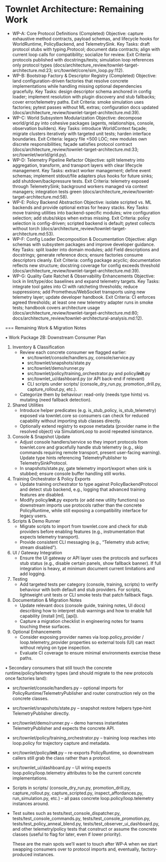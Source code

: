 # Townlet Architecture: Remaining Work

- WP-A: Core Protocol Definitions (Completed)
    Objective: capture exhaustive method contracts, payload schemas, and lifecycle hooks for WorldRuntime, PolicyBackend, and TelemetrySink.
    Key Tasks: draft protocol stubs with typing.Protocol; document data contracts; align with current loop calls for compatibility; socialize for review.
    Exit Criteria: protocols published with docstrings/tests; simulation loop references only protocol types (docs/architecture_review/townlet-target-architecture.md:23; src/townlet/core/sim_loop.py:112).
- WP-B: Bootstrap Factory & Descriptor Registry (Completed)
    Objective: land configuration-driven factories that resolve concrete implementations while handling missing optional dependencies gracefully.
    Key Tasks: design descriptor schema anchored in config loader; implement resolution with plugin discovery and stub fallbacks; cover error/telemetry paths.
    Exit Criteria: smoke simulation uses factories; pytest passes without ML extras; configuration docs updated (docs/architecture_review/townlet-target-architecture.md:39).
- WP-C: World Subsystem Modularization
    Objective: decompose world/grid.py into cohesive packages (agents, relationships, console, observation builders).
    Key Tasks: introduce WorldContext façade; migrate clusters iteratively with targeted unit tests; harden interface boundaries.
    Exit Criteria: legacy file <500 LOC; new modules own discrete responsibilities; façade satisfies protocol contract (docs/architecture_review/townlet-target-architecture.md:33; src/townlet/world/grid.py).
- WP-D: Telemetry Pipeline Refactor
    Objective: split telemetry into aggregation, transform, and transport layers with clear lifecycle management.
    Key Tasks: extract worker management; define event schemas; implement stdout/file adapters plus hooks for future sinks; add shutdown/backpressure tests.
    Exit Criteria: telemetry exposed through TelemetrySink; background workers managed via context managers; integration tests green (docs/architecture_review/townlet-target-architecture.md:58).
- WP-E: Policy Backend Abstraction
    Objective: isolate scripted vs. ML backends and provide optional extras for heavy stacks.
    Key Tasks: move training utilities into backend-specific modules; wire configuration selection; add stubs/skips when extras missing.
    Exit Criteria: policy selection is config-driven; scripted backend is default; pytest collects without torch (docs/architecture_review/townlet-target-architecture.md:53).
- WP-F: Config Loader Decomposition & Documentation
    Objective: align schemas with subsystem packages and improve developer guidance.
    Key Tasks: split loader into domain modules; add Field descriptions and docstrings; generate reference docs; ensure factories consume descriptors cleanly.
    Exit Criteria: config package acyclic; documentation reflects new structure; docstring coverage for config exceeds threshold (docs/architecture_review/townlet-target-architecture.md:39).
- WP-G: Quality Gate Ratchet & Observability Enhancements
    Objective: lock in lint/type/doc baselines and expand telemetry targets.
    Key Tasks: integrate tool gates into CI with ratcheting thresholds; reduce suppressions; add Prometheus/WebSocket transports using new telemetry layer; update developer handbook.
    Exit Criteria: CI enforces agreed thresholds; at least one new telemetry adapter runs in smoke tests; handbook covers architecture usage (docs/architecture_review/townlet-target-architecture.md:80; docs/architecture_review/townlet-architectural-analysis.md:12).

=== Remaining Work & Migration Notes

• Work Package 2B: Downstream Consumer Plan

  1. Inventory & Classification
      - Review each concrete consumer we flagged earlier:
          - src/townlet/console/handlers.py, console/service.py
          - src/townlet/snapshots/state.py
          - src/townlet/demo/runner.py
          - src/townlet/policy/training_orchestrator.py and policy/__init__.py
          - src/townlet_ui/dashboard.py (or API back-end if relevant)
          - CLI scripts under scripts/ (console_dry_run.py, promotion_drill.py, capture_rollout.py, etc.).
      - Categorize them by behaviour: read-only (needs type hints) vs. mutating (need fallback detection).
  2. Shared Utilities
      - Introduce helper predicates (e.g. is_stub_policy, is_stub_telemetry) exposed via townlet.core so consumers can check for reduced capability without importing stub classes directly.
      - Optionally extend registry to expose metadata (provider name in the resolved object) via SimulationLoop to avoid repeated isinstance.
  3. Console & Snapshot Update
      - Adjust console handlers/service so they import protocols from townlet.core and gracefully handle stub telemetry (e.g., skip commands requiring remote transport, present user-facing warning). Update type hints referencing TelemetryPublisher to
        TelemetrySinkProtocol.
      - In snapshots/state.py, gate telemetry import/export when sink is stubbed; ensure console buffer handling still works.
  4. Training Orchestrator & Policy Exports
      - Update training orchestrator to type against PolicyBackendProtocol and detect stub backend, e.g., logging that advanced training features are disabled.
      - Modify policy/__init__.py exports (or add new utility functions) so downstream imports use protocols rather than the concrete PolicyRuntime, while still exposing a compatibility interface for legacy users.
  5. Scripts & Demo Runner
      - Migrate scripts to import from townlet.core and check for stub providers before enabling features (e.g., instrumentation that expects telemetry transport).
      - Provide consistent CLI messaging (e.g., “Telemetry stub active; stream disabled”).
  6. UI / Gateway Integration
      - Ensure the UI gateway or API layer uses the protocols and surfaces stub status (e.g., disable certain panels, show fallback banner). If full integration is heavy, at minimum document current limitations and add logging.
  7. Testing
      - Add targeted tests per category (console, training, scripts) to verify behaviour with both default and stub providers. For scripts, lightweight unit tests or CLI smoke tests that patch fallback flags.
  8. Documentation & Migration Notes
      - Update relevant docs (console guide, training notes, UI docs) describing how to interpret stub warnings and how to enable full capability (install [ml], [api]).
      - Capture a migration checklist in engineering notes for teams touching these surfaces.
  9. Optional Enhancements
      - Consider exposing provider names via loop.policy_provider / loop.telemetry_provider properties so external tools (UI) can react without relying on type inspection.
      - Evaluate CI coverage to ensure minimal environments exercise these paths.
  
• Secondary consumers that still touch the concrete runtime/policy/telemetry types (and should migrate to the new protocols once factories land):

- src/townlet/console/handlers.py – optional imports for PolicyRuntime/TelemetryPublisher and router construction rely on the concrete classes.
- src/townlet/snapshots/state.py – snapshot restore helpers type‑hint TelemetryPublisher directly.
- src/townlet/demo/runner.py – demo harness instantiates TelemetryPublisher and expects the concrete API.
- src/townlet/policy/training_orchestrator.py – training loop reaches into loop.policy for trajectory capture and metadata.
- src/townlet/policy/__init__.py – re-exports PolicyRuntime, so downstream callers still grab the class rather than a protocol.
- src/townlet_ui/dashboard.py – UI wiring expects loop.policy/loop.telemetry attributes to be the current concrete implementations.
- Scripts in scripts/ (console_dry_run.py, promotion_drill.py, capture_rollout.py, capture_scripted.py, inspect_affordances.py, run_simulation.py, etc.) – all pass concrete loop.policy/loop.telemetry instances around.
- Test suites such as tests/test_console_dispatcher.py, tests/test_console_commands.py, tests/test_console_promotion.py, tests/test_policy_anneal_blend.py, tests/test_observer_ui_dashboard.py, and other telemetry/policy tests that construct or assume the concrete
    classes (useful to flag for later, even if lower priority).

  These are the main spots we’ll want to touch after WP‑A when we start swapping consumers over to protocol imports and, eventually, factory-produced instances.

